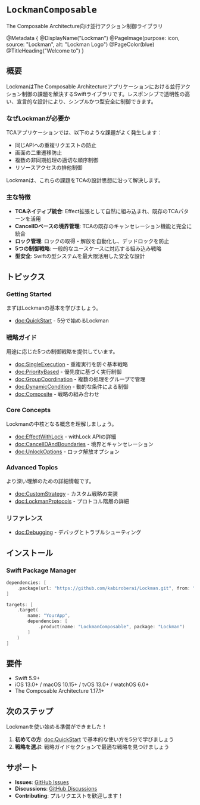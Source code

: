 # ``LockmanComposable``

The Composable Architecture向け並行アクション制御ライブラリ

@Metadata {
    @DisplayName("Lockman")
    @PageImage(purpose: icon, source: "Lockman", alt: "Lockman Logo")
    @PageColor(blue)
    @TitleHeading("Welcome to")
}

## 概要

LockmanはThe Composable Architectureアプリケーションにおける並行アクション制御の課題を解決するSwiftライブラリです。レスポンシブで透明性の高い、宣言的な設計により、シンプルかつ型安全に制御できます。

### なぜLockmanが必要か

TCAアプリケーションでは、以下のような課題がよく発生します：

- 同じAPIへの重複リクエストの防止
- 画面の二重遷移防止
- 複数の非同期処理の適切な順序制御
- リソースアクセスの排他制御

Lockmanは、これらの課題をTCAの設計思想に沿って解決します。

### 主な特徴

- **TCAネイティブ統合**: Effect拡張として自然に組み込まれ、既存のTCAパターンを活用
- **CancelIDベースの境界管理**: TCAの既存のキャンセレーション機能と完全に統合
- **ロック管理**: ロックの取得・解放を自動化し、デッドロックを防止
- **5つの制御戦略**: 一般的なユースケースに対応する組み込み戦略
- **型安全**: Swiftの型システムを最大限活用した安全な設計


## トピックス

### Getting Started

まずはLockmanの基本を学びましょう。

- <doc:QuickStart> - 5分で始めるLockman

### 戦略ガイド

用途に応じた5つの制御戦略を提供しています。

- <doc:SingleExecution> - 重複実行を防ぐ基本戦略
- <doc:PriorityBased> - 優先度に基づく実行制御
- <doc:GroupCoordination> - 複数の処理をグループで管理
- <doc:DynamicCondition> - 動的な条件による制御
- <doc:Composite> - 戦略の組み合わせ

### Core Concepts

Lockmanの中核となる概念を理解しましょう。

- <doc:EffectWithLock> - withLock APIの詳細
- <doc:CancelIDAndBoundaries> - 境界とキャンセレーション
- <doc:UnlockOptions> - ロック解放オプション

### Advanced Topics

より深い理解のための詳細情報です。

- <doc:CustomStrategy> - カスタム戦略の実装
- <doc:LockmanProtocols> - プロトコル階層の詳細

### リファレンス

- <doc:Debugging> - デバッグとトラブルシューティング


## インストール

### Swift Package Manager

```swift
dependencies: [
    .package(url: "https://github.com/kabiroberai/Lockman.git", from: "1.0.0")
]
```

```swift
targets: [
    .target(
        name: "YourApp",
        dependencies: [
            .product(name: "LockmanComposable", package: "Lockman")
        ]
    )
]
```

## 要件

- Swift 5.9+
- iOS 13.0+ / macOS 10.15+ / tvOS 13.0+ / watchOS 6.0+
- The Composable Architecture 1.17.1+

## 次のステップ

Lockmanを使い始める準備ができました！

1. **初めての方**: <doc:QuickStart> で基本的な使い方を5分で学びましょう
2. **戦略を選ぶ**: 戦略ガイドセクションで最適な戦略を見つけましょう

## サポート

- **Issues**: [GitHub Issues](https://github.com/kabiroberai/Lockman/issues)
- **Discussions**: [GitHub Discussions](https://github.com/kabiroberai/Lockman/discussions)
- **Contributing**: プルリクエストを歓迎します！

